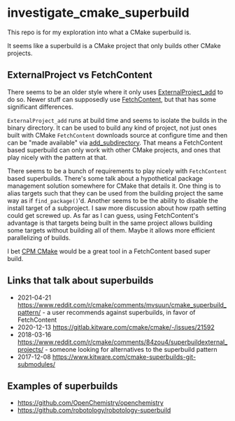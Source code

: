 # investigate_cmake_superbuild
This repo is for my exploration into what a CMake superbuild is.

It seems like a superbuild is a CMake project that only builds other CMake projects.

## ExternalProject vs FetchContent
There seems to be an older style where it only uses [ExternalProject_add](https://cmake.org/cmake/help/latest/module/ExternalProject.html) to do so.
Newer stuff can supposedly use [FetchContent](https://cmake.org/cmake/help/latest/module/FetchContent.html), but that has some significant differences.

`ExternalProject_add` runs at build time and seems to isolate the builds in the binary directory.
It can be used to build any kind of project, not just ones built with CMake
`FetchContent` downloads source at configure time and then can be "made available" via [add_subdirectory](https://cmake.org/cmake/help/latest/command/add_subdirectory.html).
That means a FetchContent based superbuild can only work with other CMake projects, and ones that play nicely with the pattern at that.

There seems to be a bunch of requirements to play nicely with `FetchContent` based superbuilds.
There's some talk about a hypothetical package management solution somewhere for CMake that details it.
One thing is to alias targets such that they can be used from the building project the same way as if `find_package()`'d.
Another seems to be the ability to disable the install target of a subproject.
I saw more discussion about how rpath setting could get screwed up.
As far as I can guess, using FetchContent's advantage is that targets being built in the same project allows building some targets without building all of them.
Maybe it allows more efficient parallelizing of builds.

I bet [CPM CMake](https://github.com/cpm-cmake/CPM.cmake) would be a great tool in a FetchContent based super build.

## Links that talk about superbuilds

* 2021-04-21 https://www.reddit.com/r/cmake/comments/mvsuun/cmake_superbuild_pattern/ - a user recommends against superbuilds, in favor of FetchContent
* 2020-12-13 https://gitlab.kitware.com/cmake/cmake/-/issues/21592
* 2018-03-16 https://www.reddit.com/r/cmake/comments/84zou4/superbuildexternal_projects/ - someone looking for alternatives to the superbuild pattern
* 2017-12-08 https://www.kitware.com/cmake-superbuilds-git-submodules/ 


## Examples of superbuilds
* https://github.com/OpenChemistry/openchemistry
* https://github.com/robotology/robotology-superbuild
